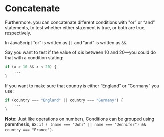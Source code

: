 # Concatenate

Furthermore. you can concatenate different conditions with "or” or “and” statements, to test whether either statement is true, or both are true, respectively.

In JavaScript “or” is written as `||` and “and” is written as `&&`.

Say you want to test if the value of x is between 10 and 20—you could do that with a condition stating:

```javascript
if (x > 10 && x < 20) {
    ...
}
```

If you want to make sure that country is either “England” or “Germany” you use:

```javascript
if (country === "England" || country === "Germany") {
    ...
}
```

**Note**: Just like operations on numbers, Conditions can be grouped using parenthesis, ex: `if ( (name === "John" || name === "Jennifer") && country === "France")`.

